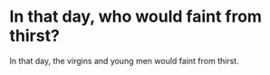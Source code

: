 # In that day, who would faint from thirst?

In that day, the virgins and young men would faint from thirst.
